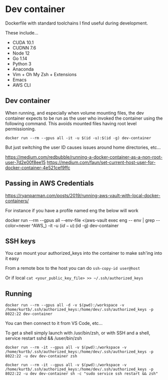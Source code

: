 # Dev container

Dockerfile with standard toolchains I find useful during development.

These include...
* CUDA 10.1
* CUDNN 7.6
* Node 12
* Go 1.14
* Python 3
* Anaconda
* Vim + Oh My Zsh + Extensions
* Emacs
* AWS CLI

## Dev container
When running, and especially when volume mounting files, the dev container expects to be run as the user who invoked
the container using the following command. This avoids mounted files having root level permissioning.

`docker run --rm --gpus all -it -u $(id -u):$(id -g) dev-container`

But just switching the user ID causes issues around home directories, etc...

https://medium.com/redbubble/running-a-docker-container-as-a-non-root-user-7d2e00f8ee15
https://medium.com/faun/set-current-host-user-for-docker-container-4e521cef9ffc

## Passing in AWS Credentials

https://ryanparman.com/posts/2019/running-aws-vault-with-local-docker-containers/

For instance if you have a profile named eng the below will work

docker run --rm --gpus all --env-file <(aws-vault exec eng -- env | grep --color=never ^AWS_) -it -u $(id -u):$(id -g) dev-container

## SSH keys

You can mount your authorized_keys into the container to make ssh'ing into it easy

From a remote box to the host you can do
`ssh-copy-id user@host`

Or if local
`cat <your_public_key_file> >> ~/.ssh/authorized_keys`

## Running
`docker run --rm --gpus all -d -v $(pwd):/workspace -v /home/kurtb/.ssh/authorized_keys:/home/dev/.ssh/authorized_keys -p 8022:22 dev-container`

You can then connect to it from VS Code, etc...

To get a shell simply launch with /usr/bin/zsh, or with SSH and a shell, service restart sshd && /user/bin/zsh

`docker run --rm -it --gpus all -v $(pwd):/workspace -v /home/kurtb/.ssh/authorized_keys:/home/dev/.ssh/authorized_keys -p 8022:22 -u dev dev-container zsh`

`docker run --rm -it --gpus all -v $(pwd):/workspace -v /home/kurtb/.ssh/authorized_keys:/home/dev/.ssh/authorized_keys -p 8022:22 -u dev dev-container sh -c "sudo service ssh restart && zsh" `